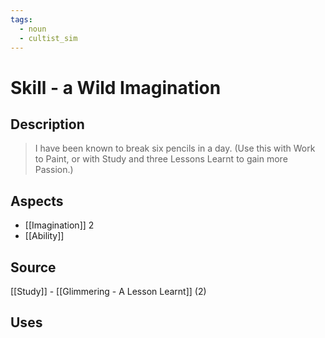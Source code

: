 ```yaml
---
tags:
  - noun
  - cultist_sim
---
```


# Skill - a Wild Imagination

## Description

> I have been known to break six pencils in a day. 
> (Use this with Work to Paint, or with Study and three Lessons Learnt to gain more Passion.)

## Aspects
- [[Imagination]] 2
- [[Ability]]
## Source
[[Study]] - [[Glimmering - A Lesson Learnt]] (2)

## Uses
